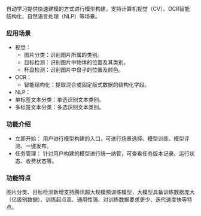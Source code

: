 自动学习提供快速建模的方式进行模型构建，支持计算机视觉（CV）、OCR智能结构化、自然语言处理（NLP）等场景。  

### 应用场景
- 视觉：
  -  图片分类：识别图片所属的类别。
  -  目标检测：识别图片中物体的位置及其类别。
  -  杯盘检测：识别图片中盘子的位置及颜色。
- OCR：
  -  智能结构化：提取混合或固定版式数据的结构化字段。
- NLP：
 - 单标签文本分类：单选识别文本类别。
 - 多标签文本分类：多选识别文本类别。

### 功能介绍
- 立即开始： 用户进行模型构建的入口，可进行场景选择、模型训练、模型评测、一键发布。
- 任务管理： 针对用户构建的模型进行统一纳管，可查看任务版本记录、运行状态、收费状态等。

### 功能特点 
图片分类、目标检测新增支持腾讯超大规模预训练模型，大模型具备训练数据庞大（亿级别数据）、训练起点高、通用性强、对训练数据要求更少、迭代速度快等特点。



